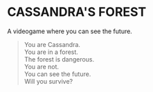 # CASSANDRA'S FOREST #
A videogame where you can see the future.

>You are Cassandra.<br>
>You are in a forest.<br>
>The forest is dangerous.<br>
>You are not.<br>
>You can see the future.<br>
>Will you survive?<br>